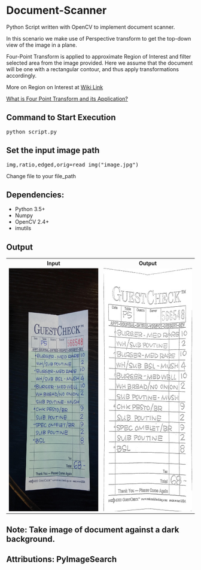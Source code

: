 # Document-Scanner
Python Script written with OpenCV to implement document scanner.

In this scenario we make use of Perspective transform to get the top-down view of the image in a plane.

Four-Point Transform is applied to approximate Region of Interest and filter selected area from the image provided.
Here we assume that the document will be one with a rectangular contour, and thus apply transformations accordingly.

More on Region on Interest at <a href='https://www.google.com/url?sa=t&rct=j&q=&esrc=s&source=web&cd=&cad=rja&uact=8&ved=2ahUKEwjQvdH3zufqAhUjIbcAHYUuCAgQFjAHegQIHBAG&url=https%3A%2F%2Fen.wikipedia.org%2Fwiki%2FRegion_of_interest&usg=AOvVaw3UJpIgOmdL5uKfAtBzPuN_'>Wiki Link</a>

<a href='https://www.google.com/url?sa=t&rct=j&q=&esrc=s&source=web&cd=&cad=rja&uact=8&ved=2ahUKEwitlaWsz-fqAhVS8HMBHX9nAPsQFjAVegQIFhAS&url=https%3A%2F%2Fwww.idesign.wiki%2Ftag%2Ffour-point-perspective%2F&usg=AOvVaw1C42-XY1-rip0dkZqcUKHO'>What is Four Point Transform and its Application?</a>

<h2>Command to Start Execution</h2>
<pre>python script.py</pre>
  
 <h2>Set the input image path</h2>
<pre>img,ratio,edged,orig=read_img("image.jpg")</pre>

 Change file to your file_path

<h2>Dependencies:</h2>
<ul>
  <li>Python 3.5+</li>
  <li>Numpy</li>
  <li>OpenCV 2.4+</li>
  <li>imutils</li>
</ul>

<h2>Output</h2>
<table>
  <tr>
    <th>Input</th>
    <th>Output</th>
  </tr>
  <tr>
    <td><img src='https://github.com/projjal1/Document-Scanner/blob/master/image.jpg' height='650'/></td>
    <td><img src='https://github.com/projjal1/Document-Scanner/blob/master/Scanned.jpg' height='650'/></td> 
</table>  

<h2>Note: Take image of document against a dark background.</h2>

<h2>Attributions: PyImageSearch</h2>
